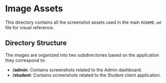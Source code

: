 # Image Assets

This directory contains all the screenshot assets used in the main `README.md` file for visual reference.

## Directory Structure

The images are organized into two subdirectories based on the application they correspond to:

-   **/admin**: Contains screenshots related to the Admin dashboard.
-   **/student**: Contains screenshots related to the Student client application.
